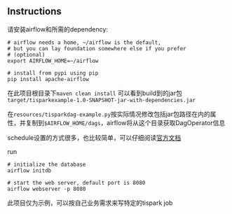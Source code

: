 ## Instructions

请安装airflow和所需的dependency:
```
# airflow needs a home, ~/airflow is the default,
# but you can lay foundation somewhere else if you prefer
# (optional)
export AIRFLOW_HOME=~/airflow

# install from pypi using pip
pip install apache-airflow
```

在此项目根目录下`maven clean install` 可以看到build到的jar包`target/tisparkexample-1.0-SNAPSHOT-jar-with-dependencies.jar`

在`resources/tisparkdag-example.py`按实际情况修改包括jar包路径在内的属性，并复制到`$AIRFLOW_HOME/dags`，airflow将从这个目录获取DagOperator信息

schedule设置的方式很多，也比较简单，可以仔细阅读[官方文档](https://airflow.apache.org/scheduler.html#)


run
```
# initialize the database
airflow initdb

# start the web server, default port is 8080
airflow webserver -p 8080
```

此项目仅为示例，可以按自己业务需求来写特定的tispark job